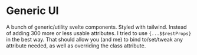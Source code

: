 # Generic UI

A bunch of generic/utility svelte components. Styled with tailwind. Instead of adding 300 more or less usable attributes. I tried to use `{...$$restProps}` in the best way. That should allow you (and me) to bind to/set/tweak any attribute needed, as well as overriding the class attribute.
